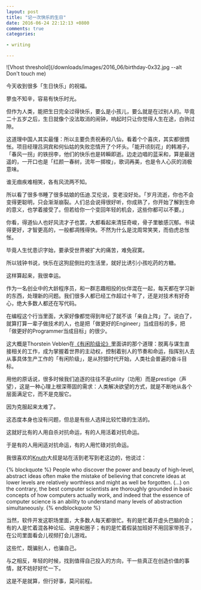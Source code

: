 ```yaml
---
layout: post
title: "记一次快乐的生日"
date: 2016-06-24 22:12:13 +0800
comments: true
categories:

- writing

---
```



![Vhost threshold](/downloads/images/2016_06/birthday-0x32.jpg --alt Don't touch me)

今天收到很多「生日快乐」的祝福。

蓼虫不知辛，容易有快乐时光。

但作为人类，能把生日完全过得快乐，要么是小孩儿，要么就是在过别人的。毕竟二十五岁之后，生日就像个没法取消的闹钟，响起时只让你觉得人生在途，白驹过隙。

这道理中国人其实最懂：所以主要负责祝寿的八仙，看着个个喜庆，其实都很惆怅。项目经理吕洞宾和何仙姑的失败恋情开了个坏头。「能开顷刻花」的韩湘子，「春风一拐」的铁拐李，他们的快乐也是转瞬即逝。边走边唱的蓝采和，算是最逍遥的，一开口也是「红颜一春树，流年一掷梭」，歌词再美，也是令人心灰的消极意味。

谁无痼疾难相笑，各有风流两不知。

所以看了很多书睡了很多姑娘的伍迪.艾伦说，变老没好处。「岁月流逝，你也不会变得更聪明，只会渐渐崩裂。人们总会说得很好听，你成熟了，你开始了解到生命的意义，也学着接受了。但若给你一个变回年轻的机会，这些你都可以不要。」

你看，得道仙人也好风流才子也罢，大都看起来清狂奇峻，骨子里敏感沉郁。书读得更好，才智更高的，一般都凋残得快。不然为什么是沈周常笑笑，而伯虎总怅怅。

毕竟人生忧患识字始，要承受世界被扩大的痛苦，难免寂寞。

所以钱钟书说，快乐在这狗屁倒灶的生活里，就好比诱引小孩吃药的方糖。

这样算起来，我很幸运。

作为一名创业中的大龄程序员，和一群志趣相投的伙伴混在一起，每天都在学习新的东西，处理新的问题。我们很多人都已经工作超过十年了，还是对技术有好奇心，绝大多数人都还在写代码。

在编程这个行当里面，大家好像都觉得到年纪了就不该「亲自上阵」了。说白了，就算打算一辈子做技术的人，也是把「做更好的Engineer」当成目标的多，把「做更好的Programmer当成目标」的很少。

这大概是Thorstein Veblen在[《有闲阶级论》](https://book.douban.com/subject/6428903/)里面讲的那个道理：脱离与谋生直接相关的工作，成为掌握着世界的主动权，控制着别人的节奏和命运，指挥别人去从事具体生产工作的「有闲阶级」，是从狩猎时代开始，人类社会普遍的奋斗目标。

用他的原话说，很多时候我们追逐的往往不是utility（功用）而是prestige（声望），这是一种心理上根深蒂固的需求：人类解决欲望的方式，就是不断地从各个层面满足它，而不是克服它。

因为克服起来太难了。

这态度本身也没有问题，但总是有些人选择比较忙碌的生活的。

这就好比有的人用自杀对抗命运，有的人用活着对抗命运。

于是有的人用闲适对抗命运，有的人用忙碌对抗命运。

我很喜欢的[Knuth](https://en.wikipedia.org/wiki/Donald_Knuth)大叔是站在活到老写到老这边的，他说过：

{% blockquote %}
People who discover the power and beauty of high-level, abstract ideas often make the mistake of believing that concrete ideas at lower levels are relatively worthless and might as well be forgotten. (…) on the contrary, the best computer scientists are thoroughly grounded in basic concepts of how computers actually work, and indeed that the essence of computer science is an ability to understand many levels of abstraction simultaneously.
{% endblockquote %}

当然，软件开发这职场里面，大多数人每天都很忙。有的是忙着开虚头巴脑的会；有的人是忙着混各种论坛、讲座和圈子；有的是忙着假装加班好不用回家带孩子，在公司里面看会儿视频打会儿游戏。

这些忙，既骗别人，也骗自己。

与之相反，年轻的时候，找到值得自己投入的方向，干一些真正在创造价值的事情，就不妨好好忙一下。

这是不是就算，但行好事，莫问前程。

